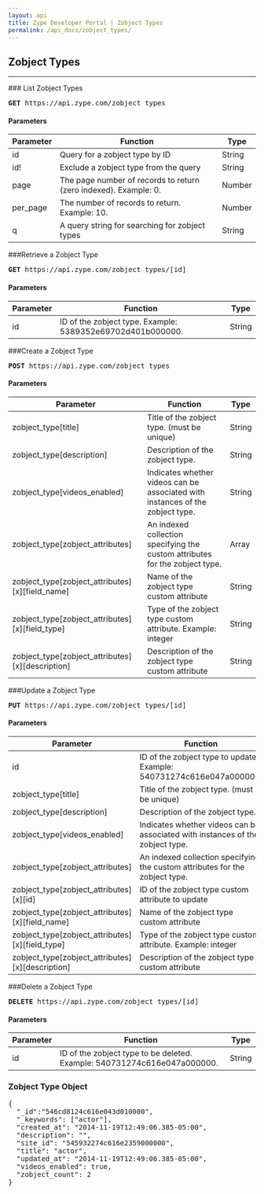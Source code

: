 ```yaml
---
layout: api
title: Zype Developer Portal | Zobject Types
permalink: /api_docs/zobject_types/
---
```


## Zobject Types
<hr />
### List Zobject Types
<pre>
<b>GET</b> https://api.zype.com/zobject_types
</pre>

#### Parameters

Parameter | Function | Type
--------- | -------- | ----
id        | Query for a zobject type by ID | String
id!       | Exclude a zobject type from the query | String
page | The page number of records to return (zero indexed). Example: 0. | Number
per_page | The number of records to return. Example: 10. | Number
q         | A query string for searching for zobject types | String


###Retrieve a Zobject Type
<pre><b>GET</b> https://api.zype.com/zobject_types/[id]
</pre>

#### Parameters

Parameter | Function | Type
--------- | -------- | ----
id        | ID of the zobject type. Example: 5389352e69702d401b000000. | String

###Create a Zobject Type
<pre><b>POST</b> https://api.zype.com/zobject_types
</pre>

#### Parameters

Parameter | Function | Type
--------- | -------- | ----
zobject_type[title] | Title of the zobject type. (must be unique) | String
zobject_type[description] | Description of the zobject type. | String
zobject_type[videos_enabled] | Indicates whether videos can be associated with instances of the zobject type. | String
zobject_type[zobject_attributes] | An indexed collection specifying the custom attributes for the zobject type. | Array
zobject_type[zobject_attributes][x][field_name] | Name of the zobject type custom attribute | String
zobject_type[zobject_attributes][x][field_type] | Type of the zobject type custom attribute. Example: integer | String
zobject_type[zobject_attributes][x][description] | Description of the zobject type custom attribute | String

###Update a Zobject Type
<pre><b>PUT</b> https://api.zype.com/zobject_types/[id]</pre>

#### Parameters

Parameter | Function | Type
--------- | -------- | ----
id | ID of the zobject type to update. Example: 540731274c616e047a000000. | String
zobject_type[title] | Title of the zobject type. (must be unique) | String
zobject_type[description] | Description of the zobject type. | String
zobject_type[videos_enabled] | Indicates whether videos can be associated with instances of the zobject type. | String
zobject_type[zobject_attributes] | An indexed collection specifying the custom attributes for the zobject type. | Array
zobject_type[zobject_attributes][x][id] | ID of the zobject type custom attribute to update | String
zobject_type[zobject_attributes][x][field_name] | Name of the zobject type custom attribute | String
zobject_type[zobject_attributes][x][field_type] | Type of the zobject type custom attribute. Example: integer | String
zobject_type[zobject_attributes][x][description] | Description of the zobject type custom attribute | String

###Delete a Zobject Type
<pre><b>DELETE</b> https://api.zype.com/zobject_types/[id]
</pre>

#### Parameters

Parameter | Function | Type
--------- | -------- | ----
id | ID of the zobject type to be deleted. Example: 540731274c616e047a000000. | String

### Zobject Type Object

<pre>
{
  "_id":"546cd8124c616e043d010000",
  "_keywords": ["actor"],
  "created_at": "2014-11-19T12:49:06.385-05:00",
  "description": "",
  "site_id": "545932274c616e2359000000",
  "title": "actor",
  "updated_at": "2014-11-19T12:49:06.385-05:00",
  "videos_enabled": true,
  "zobject_count": 2
}
</pre>


